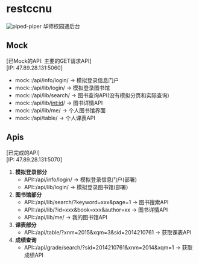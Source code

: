 # restccnu
![piped-piper](http://7xj431.com1.z0.glb.clouddn.com/0_thumb.jpg)
华师校园通后台

## Mock
[已Mock的API: 主要的GET请求API]<br/>
[IP: 47.89.28.131:5060]

+ mock::/api/info/login/ -> 模拟登录信息门户
+ mock::/api/lib/login/ -> 模拟登录图书馆
+ mock::/api/lib/search/ -> 图书查询API(没有模拟分页和实际查询)
+ mock::/api/lib/<int:id>/ -> 图书详情API
+ mock::/api/lib/me/ -> 个人图书馆界面
+ mock::/api/table/ -> 个人课表API

## Apis
[已完成的API] <br/>
[IP: 47.89.28.131:5070]

1. **模拟登录部分**
    + API::/api/info/login/                                 -> 模拟登录信息门户(部署)
    + API::/api/lib/login/                                  -> 模拟登录图书馆(部署)
2. **图书馆部分**
    + API::/api/lib/search/?keyword=xxx&page=1              -> 图书搜索API
    + API::/api/lib/?id=xxx&book=xxx&author=xx              -> 图书详情API
    + API::/api/lib/me/                                     -> 我的图书馆API
3. **课表部分**
    + API::/api/table/?xnm=2015&xqm=3&sid=2014210761        -> 获取课表API
4. **成绩查询**
    + API::/api/grade/search/?sid=2014210761&xnm=2014&xqm=1 -> 获取成绩API
